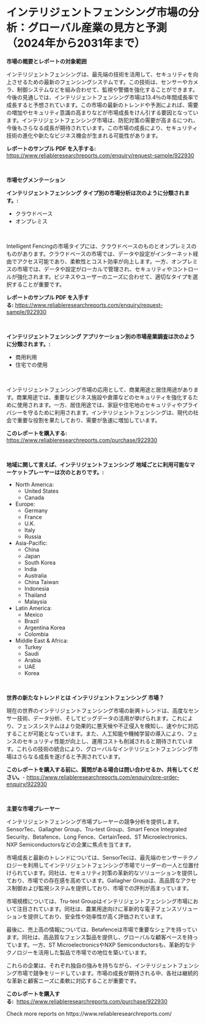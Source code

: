 <p><h1>インテリジェントフェンシング市場の分析：グローバル産業の見方と予測（2024年から2031年まで）</h1></p><p><strong>市場の概要とレポートの対象範囲</strong></p>
<p><p>インテリジェントフェンシングは、最先端の技術を活用して、セキュリティを向上させるための最新のフェンシングシステムです。この技術は、センサーやカメラ、制御システムなどを組み合わせて、監視や警備を強化することができます。今後の見通しでは、インテリジェントフェンシング市場は13.4％の年間成長率で成長すると予想されています。この市場の最新のトレンドや予測によれば、需要の増加やセキュリティ意識の高まりなどが市場成長をけん引する要因となっています。インテリジェントフェンシング市場は、防犯対策の需要が高まるにつれ、今後もさらなる成長が期待されています。この市場の成長により、セキュリティ技術の進化や新たなビジネス機会が生まれる可能性があります。</p></p>
<p><strong>レポートのサンプル PDF を入手する:</strong> <a href="https://www.reliableresearchreports.com/enquiry/request-sample/922930">https://www.reliableresearchreports.com/enquiry/request-sample/922930</a></p>
<p>&nbsp;</p>
<p><strong>市場セグメンテーション</strong></p>
<p><strong>インテリジェントフェンシング タイプ別の市場分析は次のように分類されます。:</strong></p>
<p><ul><li>クラウドベース</li><li>オンプレミス</li></ul></p>
<p>&nbsp;</p>
<p><p>Intelligent Fencingの市場タイプには、クラウドベースのものとオンプレミスのものがあります。クラウドベースの市場では、データや設定がインターネット経由でアクセス可能であり、柔軟性とコスト効率が向上します。一方、オンプレミスの市場では、データや設定がローカルで管理され、セキュリティやコントロールが強化されます。ビジネスやユーザーのニーズに合わせて、適切なタイプを選択することが重要です。</p></p>
<p><strong>レポートのサンプル PDF を入手する:</strong>&nbsp;<a href="https://www.reliableresearchreports.com/enquiry/request-sample/922930">https://www.reliableresearchreports.com/enquiry/request-sample/922930</a></p>
<p>&nbsp;</p>
<p><strong> インテリジェントフェンシング アプリケーション別の市場産業調査は次のように分類されます。:</strong></p>
<p><ul><li>商用利用</li><li>住宅での使用</li></ul></p>
<p>&nbsp;</p>
<p><p>インテリジェントフェンシング市場の応用として、商業用途と居住用途があります。商業用途では、重要なビジネス施設や倉庫などのセキュリティを強化するために使用されます。一方、居住用途では、家庭や住宅地のセキュリティやプライバシーを守るために利用されます。インテリジェントフェンシングは、現代の社会で重要な役割を果たしており、需要が急速に増加しています。</p></p>
<p><strong>このレポートを購入する:</strong>&nbsp; <a href="https://www.reliableresearchreports.com/purchase/922930">https://www.reliableresearchreports.com/purchase/922930</a></p>
<p>&nbsp;</p>
<p><strong>地域に関して言えば、インテリジェントフェンシング 地域ごとに利用可能なマーケットプレーヤーは次のとおりです。:</strong></p>
<p><ul>
    <li>
        North America:
        <ul>
            <li>United States</li>
            <li>Canada</li>
        </ul>
    </li>
    <li>
        Europe:
        <ul>
            <li>Germany</li>
            <li>France</li>
            <li>U.K.</li>
            <li>Italy</li>
            <li>Russia</li>
        </ul>
    </li>
    <li>
        Asia-Pacific:
        <ul>
            <li>China</li>
            <li>Japan</li>
            <li>South Korea</li>
            <li>India</li>
            <li>Australia</li>
            <li>China Taiwan</li>
            <li>Indonesia</li>
            <li>Thailand</li>
            <li>Malaysia</li>
        </ul>
    </li>
    <li>
        Latin America:
        <ul>
            <li>Mexico</li>
            <li>Brazil</li>
            <li>Argentina Korea</li>
            <li>Colombia</li>
        </ul>
    </li>
    <li>
        Middle East & Africa:
        <ul>
            <li>Turkey</li>
            <li>Saudi</li>
            <li>Arabia</li>
            <li>UAE</li>
            <li>Korea</li>
        </ul>
    </li>
    </ul></p>
<p>&nbsp;</p>
<p><strong>世界の新たなトレンドとは インテリジェントフェンシング 市場？</strong></p>
<p><p>現在の世界のインテリジェントフェンシング市場の新興トレンドは、高度なセンサー技術、データ分析、そしてビッグデータの活用が挙げられます。これにより、フェンスシステムはより効果的に悪天候や不正侵入を検知し、速やかに対応することが可能となっています。また、人工知能や機械学習の導入により、フェンスのセキュリティ性能が向上し、運用コストも削減されると期待されています。これらの技術の統合により、グローバルなインテリジェントフェンシング市場はさらなる成長を遂げると予測されています。</p></p>
<p><strong>このレポートを購入する前に、質問がある場合は問い合わせるか、共有してください。</strong>- <a href="https://www.reliableresearchreports.com/enquiry/pre-order-enquiry/922930">https://www.reliableresearchreports.com/enquiry/pre-order-enquiry/922930</a></p>
<p>&nbsp;</p>
<p><strong>主要な市場プレーヤー</strong></p>
<p><p>インテリジェントフェンシング市場プレーヤーの競争分析を提供します。 SensorTec、Gallagher Group、Tru-test Group、Smart Fence Integrated Security、Betafence、Long Fence、CertainTeed、ST Microelectronics、NXP Semiconductorsなどの企業に焦点を当てます。</p><p>市場成長と最新のトレンドについては、SensorTecは、最先端のセンサーテクノロジーを利用してインテリジェントフェンシング市場でリーダーの一人と位置付けられています。同社は、セキュリティ対策の革新的なソリューションを提供しており、市場での存在感を高めています。Gallagher Groupは、高品質なアクセス制御および監視システムを提供しており、市場での評判が高まっています。</p><p>市場規模については、Tru-test Groupはインテリジェントフェンシング市場において注目されています。同社は、農業用途向けに革新的な電子フェンスソリューションを提供しており、安全性や効率性が高く評価されています。</p><p>最後に、売上高の情報については、Betafenceは市場で重要なシェアを持っています。同社は、高品質なフェンス製品を提供し、グローバルな顧客ベースを持っています。一方、ST MicroelectronicsやNXP Semiconductorsも、革新的なテクノロジーを活用した製品で市場での地位を築いています。</p><p>これらの企業は、それぞれ独自の強みを持ちながら、インテリジェントフェンシング市場で競争をリードしています。市場の成長が期待される中、各社は継続的な革新と顧客ニーズに柔軟に対応することが重要です。</p></p>
<p><strong>このレポートを購入する:</strong>&nbsp;&nbsp;<a href="https://www.reliableresearchreports.com/purchase/922930">https://www.reliableresearchreports.com/purchase/922930</a></p>
<p>Check more reports on https://www.reliableresearchreports.com/</p>